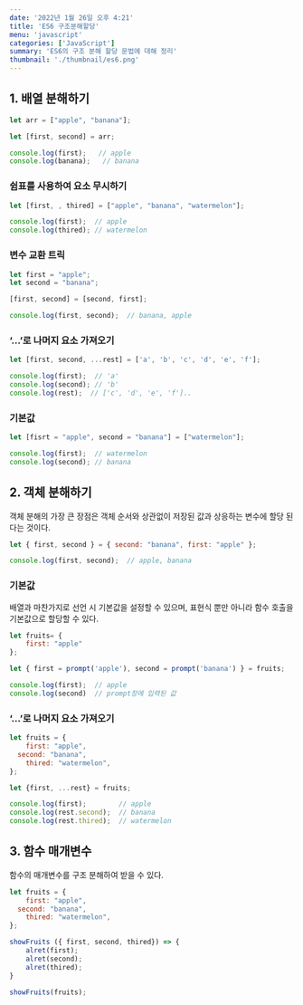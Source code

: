 ```yaml
---
date: '2022년 1월 26일 오후 4:21'
title: 'ES6 구조분해할당'
menu: 'javascript'
categories: ['JavaScript']
summary: 'ES6의 구조 분해 할당 문법에 대해 정리'
thumbnail: './thumbnail/es6.png'
---
```

## 1. 배열 분해하기

```jsx
let arr = ["apple", "banana"];

let [first, second] = arr;

console.log(first);   // apple
console.log(banana);   // banana
```

### 쉼표를 사용하여 요소 무시하기

```jsx
let [first, , thired] = ["apple", "banana", "watermelon"];

console.log(first);  // apple
console.log(thired); // watermelon
```

### 변수 교환 트릭

```jsx
let first = "apple";
let second = "banana";

[first, second] = [second, first];

console.log(first, second);  // banana, apple
```

### ‘...’로 나머지 요소 가져오기

```jsx
let [first, second, ...rest] = ['a', 'b', 'c', 'd', 'e', 'f'];

console.log(first);  // 'a'
console.log(second); // 'b'
console.log(rest);  // ['c', 'd', 'e', 'f']..
```

### 기본값

```jsx
let [fisrt = "apple", second = "banana"] = ["watermelon"];

console.log(first);  // watermelon
console.log(second); // banana
```

## 2. 객체 분해하기

객체 분해의 가장 큰 장점은 객체 순서와 상관없이 저장된 값과 상응하는 변수에 할당 된다는 것이다.

```jsx
let { first, second } = { second: "banana", first: "apple" };

console.log(first, second);  // apple, banana
```

### 기본값

배열과 마찬가지로 선언 시 기본값을 설정할 수 있으며, 표현식 뿐만 아니라 함수 호출을 기본값으로 할당할 수 있다.

```jsx
let fruits= {
	first: "apple"
};

let { first = prompt('apple'), second = prompt('banana') } = fruits;

console.log(first);  // apple
console.log(second)  // prompt창에 입력된 값
```

### ‘...’로 나머지 요소 가져오기

```jsx
let fruits = {
	first: "apple",
  second: "banana",
	thired: "watermelon",
};

let {first, ...rest} = fruits;

console.log(first);        // apple
console.log(rest.second);  // banana
console.log(rest.thired);  // watermelon
```

## 3. 함수 매개변수

함수의 매개변수를 구조 분해하여 받을 수 있다.

```jsx
let fruits = {
	first: "apple",
  second: "banana",
	thired: "watermelon",
};

showFruits ({ first, second, thired}) => {
	alret(first);
	alret(second);
	alret(thired);
}

showFruits(fruits);
```